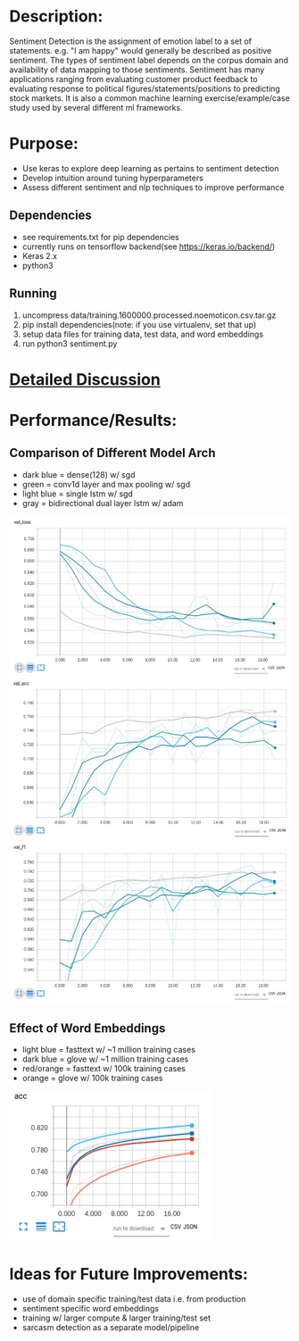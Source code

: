 # Description:
Sentiment Detection is the assignment of emotion label to a set of statements.  e.g. "I am happy" would generally be described as positive sentiment.  The types of sentiment label depends on the corpus domain and availability of data mapping to those sentiments.  Sentiment has many applications ranging from evaluating customer product feedback to evaluating response to political figures/statements/positions to predicting stock markets.  It is also a common machine learning exercise/example/case study used by several different ml frameworks.

# Purpose:
* Use keras to explore deep learning as pertains to sentiment detection
* Develop intuition around tuning hyperparameters
* Assess different sentiment and nlp techniques to improve performance

## Dependencies
* see requirements.txt for pip dependencies
* currently runs on tensorflow backend(see https://keras.io/backend/)
* Keras 2.x
* python3

## Running
1. uncompress data/training.1600000.processed.noemoticon.csv.tar.gz
2. pip install dependencies(note: if you use virtualenv, set that up)
3. setup data files for training data, test data, and word embeddings
4. run python3 sentiment.py 

# [Detailed Discussion](docs/details.md)

# Performance/Results:

## Comparison of Different Model Arch
* dark blue = dense(128) w/ sgd
* green = conv1d layer and max pooling w/ sgd 
* light blue = single lstm w/ sgd
* gray = bidirectional dual layer lstm w/ adam

![loss](docs/images/loss.jpg "Loss")
![accuracy](docs/images/acc.jpg "Accuracy")
![f1](docs/images/f1.jpg "F1")

## Effect of Word Embeddings
* light blue = fasttext w/ ~1 million training cases
* dark blue = glove w/ ~1 million training cases
* red/orange = fasttext w/ 100k training cases
* orange = glove w/ 100k training cases

![word embeddings](docs/images/wordEmbeddings.jpg "WordEmbeddings")


# Ideas for Future Improvements:
* use of domain specific training/test data i.e. from production
* sentiment specific word embeddings
* training w/ larger compute & larger training/test set
* sarcasm detection as a separate model/pipeline

